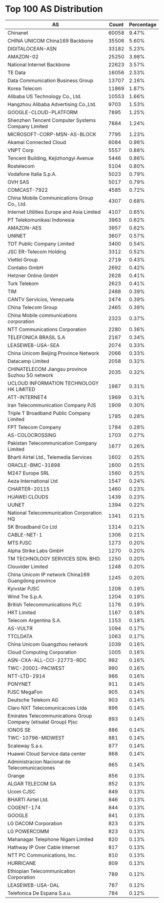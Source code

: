 # Top 100 AS Distribution
| AS | Count | Percentage |
|----|----|----|
| Chinanet | 60058 | 9.47% |
| CHINA UNICOM China169 Backbone | 35506 | 5.60% |
| DIGITALOCEAN-ASN | 33182 | 5.23% |
| AMAZON-02 | 25250 | 3.98% |
| National Internet Backbone | 22623 | 3.57% |
| TE Data | 16056 | 2.53% |
| Data Communication Business Group | 13707 | 2.16% |
| Korea Telecom | 11869 | 1.87% |
| Alibaba US Technology Co., Ltd. | 10553 | 1.66% |
| Hangzhou Alibaba Advertising Co.,Ltd. | 9703 | 1.53% |
| GOOGLE-CLOUD-PLATFORM | 7895 | 1.25% |
| Shenzhen Tencent Computer Systems Company Limited | 7884 | 1.24% |
| MICROSOFT-CORP-MSN-AS-BLOCK | 7795 | 1.23% |
| Akamai Connected Cloud | 6084 | 0.96% |
| VNPT Corp | 5557 | 0.88% |
| Tencent Building, Kejizhongyi Avenue | 5446 | 0.86% |
| Rostelecom | 5104 | 0.80% |
| Vodafone Italia S.p.A. | 5023 | 0.79% |
| OVH SAS | 5017 | 0.79% |
| COMCAST-7922 | 4585 | 0.72% |
| China Mobile Communications Group Co., Ltd. | 4307 | 0.68% |
| Internet Utilities Europe and Asia Limited | 4107 | 0.65% |
| PT Telekomunikasi Indonesia | 3963 | 0.62% |
| AMAZON-AES | 3957 | 0.62% |
| UNINET | 3607 | 0.57% |
| TOT Public Company Limited | 3400 | 0.54% |
| JSC ER-Telecom Holding | 3312 | 0.52% |
| Viettel Group | 2719 | 0.43% |
| Contabo GmbH | 2692 | 0.42% |
| Hetzner Online GmbH | 2628 | 0.41% |
| Turk Telekom | 2623 | 0.41% |
| TIM | 2488 | 0.39% |
| CANTV Servicios, Venezuela | 2474 | 0.39% |
| China Telecom Group | 2465 | 0.39% |
| China Mobile communications corporation | 2323 | 0.37% |
| NTT Communications Corporation | 2280 | 0.36% |
| TELEFONICA BRASIL S.A | 2167 | 0.34% |
| LEASEWEB-USA-SEA | 2074 | 0.33% |
| China Unicom Beijing Province Network | 2066 | 0.33% |
| Datacamp Limited | 2058 | 0.32% |
| CHINATELECOM Jiangsu province Suzhou 5G network | 2035 | 0.32% |
| UCLOUD INFORMATION TECHNOLOGY HK LIMITED | 1987 | 0.31% |
| ATT-INTERNET4 | 1969 | 0.31% |
| Iran Telecommunication Company PJS | 1909 | 0.30% |
| Triple T Broadband Public Company Limited | 1785 | 0.28% |
| FPT Telecom Company | 1784 | 0.28% |
| AS-COLOCROSSING | 1703 | 0.27% |
| Pakistan Telecommunication Company Limited | 1677 | 0.26% |
| Bharti Airtel Ltd., Telemedia Services | 1602 | 0.25% |
| ORACLE-BMC-31898 | 1600 | 0.25% |
| M247 Europe SRL | 1560 | 0.25% |
| Aeza International Ltd | 1547 | 0.24% |
| CHARTER-20115 | 1460 | 0.23% |
| HUAWEI CLOUDS | 1439 | 0.23% |
| UUNET | 1394 | 0.22% |
| National Telecommunication Corporation HQ | 1341 | 0.21% |
| SK Broadband Co Ltd | 1314 | 0.21% |
| CABLE-NET-1 | 1306 | 0.21% |
| MTS PJSC | 1273 | 0.20% |
| Alpha Strike Labs GmbH | 1270 | 0.20% |
| TM TECHNOLOGY SERVICES SDN. BHD. | 1250 | 0.20% |
| Clouvider Limited | 1248 | 0.20% |
| China Unicom IP network China169 Guangdong province | 1245 | 0.20% |
| Kyivstar PJSC | 1208 | 0.19% |
| Wind Tre S.p.A. | 1204 | 0.19% |
| British Telecommunications PLC | 1176 | 0.19% |
| HKT Limited | 1167 | 0.18% |
| Telecom Argentina S.A. | 1153 | 0.18% |
| AS-VULTR | 1094 | 0.17% |
| TTCLDATA | 1063 | 0.17% |
| China Unicom Guangzhou network | 1039 | 0.16% |
| Cloud Computing Corporation | 1005 | 0.16% |
| ASN-CXA-ALL-CCI-22773-RDC | 992 | 0.16% |
| TWC-20001-PACWEST | 990 | 0.16% |
| NTT-LTD-2914 | 986 | 0.16% |
| PONYNET | 911 | 0.14% |
| PJSC MegaFon | 905 | 0.14% |
| Deutsche Telekom AG | 903 | 0.14% |
| Claro NXT Telecomunicacoes Ltda | 896 | 0.14% |
| Emirates Telecommunications Group Company (etisalat Group) Pjsc | 893 | 0.14% |
| IONOS SE | 886 | 0.14% |
| TWC-10796-MIDWEST | 881 | 0.14% |
| Scaleway S.a.s. | 877 | 0.14% |
| Huawei Cloud Service data center | 868 | 0.14% |
| Administracion Nacional de Telecomunicaciones | 865 | 0.14% |
| Orange | 856 | 0.13% |
| ALGAR TELECOM SA | 852 | 0.13% |
| Ucom CJSC | 849 | 0.13% |
| BHARTI Airtel Ltd. | 846 | 0.13% |
| COGENT-174 | 844 | 0.13% |
| GOOGLE | 841 | 0.13% |
| LG DACOM Corporation | 823 | 0.13% |
| LG POWERCOMM | 823 | 0.13% |
| Mahanagar Telephone Nigam Limited | 820 | 0.13% |
| Hathway IP Over Cable Internet | 817 | 0.13% |
| NTT PC Communications, Inc. | 810 | 0.13% |
| HURRICANE | 809 | 0.13% |
| Ethiopian Telecommunication Corporation | 789 | 0.12% |
| LEASEWEB-USA-DAL | 787 | 0.12% |
| Telefonica De Espana S.a.u. | 784 | 0.12% |
